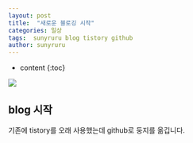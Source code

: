 ```yaml
---
layout: post
title:  "새로운 블로깅 시작"
categories: 일상
tags:  sunyruru blog tistory github
author: sunyruru
---
```


* content
{:toc}


![](https://img.alicdn.com/tfs/TB18QnlOpXXXXcVXpXXXXXXXXXX-388-256.png)




## blog 시작

기존에 tistory를 오래 사용했는데 github로 둥지를 옮깁니다.